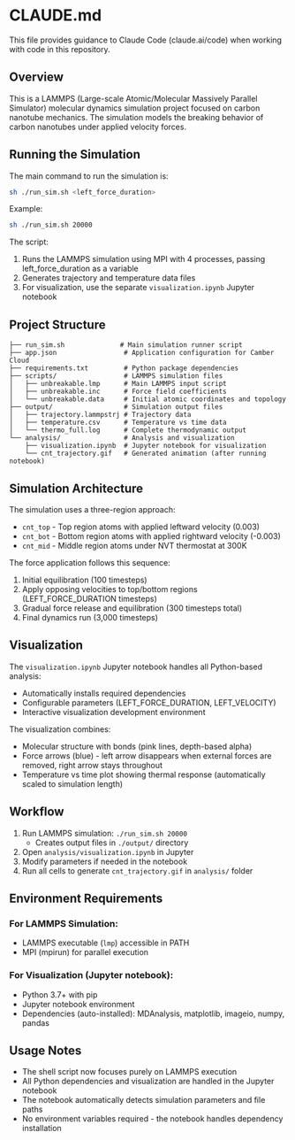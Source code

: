 # CLAUDE.md

This file provides guidance to Claude Code (claude.ai/code) when working with code in this repository.

## Overview

This is a LAMMPS (Large-scale Atomic/Molecular Massively Parallel Simulator) molecular dynamics simulation project focused on carbon nanotube mechanics. The simulation models the breaking behavior of carbon nanotubes under applied velocity forces.

## Running the Simulation

The main command to run the simulation is:
```bash
sh ./run_sim.sh <left_force_duration>
```

Example:
```bash
sh ./run_sim.sh 20000
```

The script:
1. Runs the LAMMPS simulation using MPI with 4 processes, passing left_force_duration as a variable
2. Generates trajectory and temperature data files
3. For visualization, use the separate `visualization.ipynb` Jupyter notebook

## Project Structure

```
├── run_sim.sh              # Main simulation runner script
├── app.json                 # Application configuration for Camber Cloud
├── requirements.txt         # Python package dependencies
├── scripts/                 # LAMMPS simulation files
│   ├── unbreakable.lmp      # Main LAMMPS input script
│   ├── unbreakable.inc      # Force field coefficients
│   └── unbreakable.data     # Initial atomic coordinates and topology
├── output/                  # Simulation output files
│   ├── trajectory.lammpstrj # Trajectory data
│   ├── temperature.csv      # Temperature vs time data
│   └── thermo_full.log      # Complete thermodynamic output
└── analysis/                # Analysis and visualization
    ├── visualization.ipynb  # Jupyter notebook for visualization
    └── cnt_trajectory.gif   # Generated animation (after running notebook)
```

## Simulation Architecture

The simulation uses a three-region approach:
- `cnt_top` - Top region atoms with applied leftward velocity (0.003)
- `cnt_bot` - Bottom region atoms with applied rightward velocity (-0.003)
- `cnt_mid` - Middle region atoms under NVT thermostat at 300K

The force application follows this sequence:
1. Initial equilibration (100 timesteps)
2. Apply opposing velocities to top/bottom regions (LEFT_FORCE_DURATION timesteps)
3. Gradual force release and equilibration (300 timesteps total)
4. Final dynamics run (3,000 timesteps)

## Visualization

The `visualization.ipynb` Jupyter notebook handles all Python-based analysis:
- Automatically installs required dependencies
- Configurable parameters (LEFT_FORCE_DURATION, LEFT_VELOCITY)
- Interactive visualization development environment

The visualization combines:
- Molecular structure with bonds (pink lines, depth-based alpha)
- Force arrows (blue) - left arrow disappears when external forces are removed, right arrow stays throughout
- Temperature vs time plot showing thermal response (automatically scaled to simulation length)

## Workflow

1. Run LAMMPS simulation: `./run_sim.sh 20000`
   - Creates output files in `./output/` directory
2. Open `analysis/visualization.ipynb` in Jupyter
3. Modify parameters if needed in the notebook
4. Run all cells to generate `cnt_trajectory.gif` in `analysis/` folder

## Environment Requirements

### For LAMMPS Simulation:
- LAMMPS executable (`lmp`) accessible in PATH
- MPI (mpirun) for parallel execution

### For Visualization (Jupyter notebook):
- Python 3.7+ with pip
- Jupyter notebook environment
- Dependencies (auto-installed): MDAnalysis, matplotlib, imageio, numpy, pandas

## Usage Notes

- The shell script now focuses purely on LAMMPS execution
- All Python dependencies and visualization are handled in the Jupyter notebook
- The notebook automatically detects simulation parameters and file paths
- No environment variables required - the notebook handles dependency installation